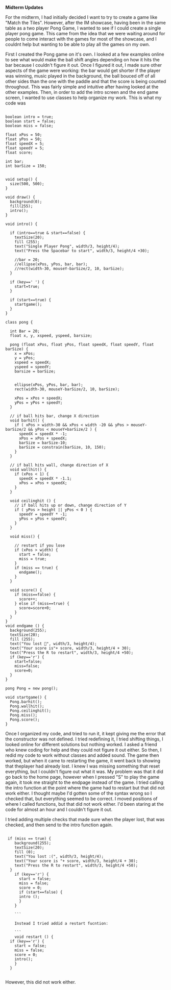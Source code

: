 **Midterm Updates**

For the midterm, I had initially decided I want to try to create a game like "Match the Tiles". However, after the IM showcase, having been in the same table as a two player Pong Game, I wanted to see if I could create a single player pong game. This came from the idea that we were waiting around for people to come interact with the games for most of the showcase, and I couldnt help but wanting to be able to play all the games on my own. 

First I created the Pong game on it's own. I looked at a few examples online to see what would make the ball shift angles depending on how it hits the bar because I couldn't figure it out. Once I figured it out, I made sure other aspects of the game were working: the bar would get shorter if the player was winning, music played in the background, the ball bouced off of all other sides than the one with the paddle and that the score is being counted throughout. This was fairly simple and intuitive after having looked at the other examples. Then, in order to add the intro screen and the end game screen, I wanted to use classes to help organize my work. This is what my code was 

```

boolean intro = true;
boolean start = false;
boolean miss = false;

float xPos = 50;
float yPos = 50;
float speedX = 5;
float speedY = 5;
float score; 

int bar;
int barSize = 150;


void setup() {
  size(500, 500);
}

void draw() { 
  background(0);
  fill(255);
  intro();
}

void intro() {

  if (intro==true & start==false) {
    textSize(20);
    fill (255);
    text("Single Player Pong", width/3, height/4);
    text("Press the Spacebar to start", width/3, height/4 +30);

    //bar = 20;
    //ellipse(xPos, yPos, bar, bar);
    //rect(width-30, mouseY-barSize/2, 10, barSize);
  }

  if (key==' ') {
    start=true;
  }

  if (start==true) {
    startgame();
  }
}

class pong {

  int Bar = 20;
  float x, y, xspeed, yspeed, barsize; 

  pong (float xPos, float yPos, float speedX, float speedY, float barSize) {
    x = xPos;
    y = yPos; 
    xspeed = speedX; 
    yspeed = speedY;
    barsize = barSize; 


    ellipse(xPos, yPos, bar, bar);
    rect(width-30, mouseY-barSize/2, 10, barSize);

    xPos = xPos + speedX;
    yPos = yPos + speedY;
  }

  // if ball hits bar, change X direction
  void barhit() {
    if ( xPos > width-30 && xPos < width -20 && yPos > mouseY-barSize/2 && yPos < mouseY+barSize/2 ) {
      speedX = speedX * -1;
      xPos = xPos + speedX;
      barSize = barSize-10;
      barSize = constrain(barSize, 10, 150);
    }
  }

  // if ball hits wall, change direction of X
  void wallhit() {
    if (xPos < 1) {
      speedX = speedX * -1.1;
      xPos = xPos + speedX;
    }
  }

  void ceilinghit () {
    // if ball hits up or down, change direction of Y   
    if ( yPos > height || yPos < 0 ) {
      speedY = speedY * -1;
      yPos = yPos + speedY;
    }
  }

  void miss() {

    // restart if you lose
    if (xPos > width) { 
      start = false;
      miss = true;
    }
    if (miss == true) {
      endgame();
    }
  }

  void score() {
    if (miss==false) {
      score++;
    } else if (miss==true) {
      score=score+0;
    }
  }
}
void endgame () {
  background(255);
  textSize(20);
  fill (255);
  text("You lost 🙁", width/3, height/4);
  text("Your score is"+ score, width/3, height/4 + 30);
  text("Press the R to restart", width/3, height/4 +50);
  if (key=='r') {
    start=false;
    miss=false;
    score=0;
  }
}

pong Pong = new pong();

void startgame() {
  Pong.barhit();
  Pong.wallhit();
  Pong.ceilinghit();
  Pong.miss();
  Pong.score();
}

```

Once I organized my code, and tried to run it, it kept giving me the error that the constructor was not defined. I tried redefining it, I tried shifting things, I looked online for different solutions but nothing worked. I asked a friend who knew coding for help and they could not figure it out either. So then, I redid my code to work without classes and added sound. The game then worked, but when it came to restarting the game, it went back to showing that theplayer had already lost. I knew I was missing something that reset everything, but I couldn't figure out what it was. My problem was that it did go back to the home page, however when I pressed "S" to play the game again, it took me straight to the endpage instead of the game. I tried calling the intro function at the point where the game had to restart but that did not work either. I thought maybe I'd gotten some of the syntax wrong so I checked that, but everything seemed to be correct. I moved positions of where I called functions, but that did not work either. I'd been staring at the code for almost an hour and I couldn't figure it out. 

I tried adding multiple checks that made sure when the player lost, that was checked, and then send to the intro function again. 

```

 if (miss == true) {
    background(255);
    textSize(20);
    fill (0);
    text("You lost :(", width/3, height/4);
    text("Your score is "+ score, width/3, height/4 + 30);
    text("Press the R to restart", width/3, height/4 +50);
  }
    if (key=='r') {
      start = false;
      miss = false;
      score = 0;
      if (start==false) {
      intro ();
      }
    }
   
    ```
    
    Instead I tried addid a restart fucntion: 
    
    ```
    void restart () {
  if (key=='r') {
    start = false;
    miss = false;
    score = 0;
    intro();
    }
  }
  
  ```
  
  However, this did not work either. 





